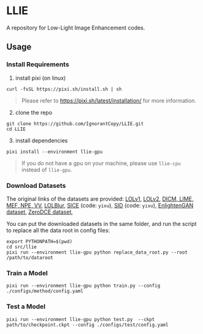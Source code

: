 # LLIE
A repository for Low-Light Image Enhancement codes.

## Usage

### Install Requirements

1. install pixi (on linux)

```shell
curl -fsSL https://pixi.sh/install.sh | sh
```
> Please refer to https://pixi.sh/latest/installation/ for more information.

2. clone the repo

```shell
git clone https://github.com/IgnorantCopy/LLIE.git
cd LLIE
```

3. install dependencies

```shell
pixi install --environment llie-gpu
```
> If you do not have a gpu on your machine, please use `llie-cpu` instead of `llie-gpu`.

### Download Datasets

The original links of the datasets are provided: 
[LOLv1](https://drive.google.com/file/d/157bjO1_cFuSd0HWDUuAmcHRJDVyWpOxB), 
[LOLv2](https://drive.google.com/file/d/1dzuLCk9_gE2bFF222n3-7GVUlSVHpMYC),
[DICM, LIME, MEF, NPE, VV](https://drive.google.com/file/d/1OvHuzPBZRBMDWV5AKI-TtIxPCYY8EW70), 
[LOLBlur](https://drive.google.com/drive/folders/11HcsiHNvM7JUlbuHIniREdQ2peDUhtwX),
[SICE](https://onedrive.live.com/?redeem=aHR0cHM6Ly8xZHJ2Lm1zL3UvcyFBb1BSSm1pRDI0VXBoQWxhVElla2RNTHdMWm5BP2U9V3hyZk9h&cid=2985DB836826D183&id=2985DB836826D183%21521&parId=2985DB836826D183%21384&o=OneUp) (code: `yixu`),
[SID](https://onedrive.live.com/?redeem=aHR0cHM6Ly8xZHJ2Lm1zL3UvcyFBb1BSSm1pRDI0VXBoQWllOWwwRHVNTjIwUEI3P2U9WmM1RGNB&cid=2985DB836826D183&id=2985DB836826D183%21520&parId=2985DB836826D183%21384&o=OneUp) (code: `yixu`),
[EnlightenGAN dataset](https://drive.google.com/drive/folders/1KivxOm79VidSJnJrMV9osr751UD68pCu),
[ZeroDCE dataset](https://drive.google.com/file/d/1GAB3uGsmAyLgtDBDONbil08vVu5wJcG3),

You can put the downloaded datasets in the same folder, and run the script to replace all the data root in config files:

```shell
export PYTHONPATH=$(pwd)
cd src/llie
pixi run --environment llie-gpu python replace_data_root.py --root /path/to/dataroot
```

### Train a Model

```shell
pixi run --environment llie-gpu python train.py --config ./configs/method/config.yaml
```

### Test a Model

```shell
pixi run --environment llie-gpu python test.py  --ckpt path/to/checkpoint.ckpt --config ./configs/test/config.yaml
```